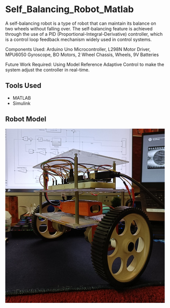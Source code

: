 # Self_Balancing_Robot_Matlab

A self-balancing robot is a type of robot that can maintain its balance on two wheels without falling over. The self-balancing feature is achieved through the use of a PID (Proportional-Integral-Derivative) controller, which is a control loop feedback mechanism widely used in control systems.

Components Used: Arduino Uno Microcontroller, L298N Motor Driver, MPU6050 Gyroscope, BO Motors, 2 Wheel Chassis, Wheels, 9V Batteries

Future Work Required: Using Model Reference Adaptive Control to make the system adjust the controller in real-time.

## Tools Used
* MATLAB
* Simulink

## Robot Model
![Robot_Model](https://github.com/Djain1105/Self_Balancing_Robot_Matlab/blob/main/Robot%20Model.jpg)
